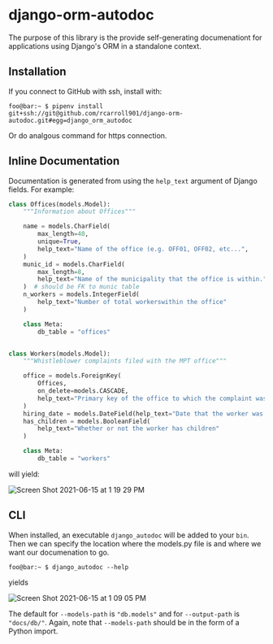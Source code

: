 # django-orm-autodoc

The purpose of this library is the provide self-generating documenationt for
applications using Django's ORM in a standalone context. 

## Installation

If you connect to GitHub with ssh, install with:
```console
foo@bar:~ $ pipenv install git+ssh://git@github.com/rcarroll901/django-orm-autodoc.git#egg=django_orm_autodoc
```

Or do analgous command for https connection.

## Inline Documentation

Documentation is generated from using the `help_text` argument of Django fields. For example:
```python
class Offices(models.Model):
    """Information about Offices"""

    name = models.CharField(
        max_length=40,
        unique=True,
        help_text="Name of the office (e.g. OFF01, OFF02, etc...",
    )
    munic_id = models.CharField(
        max_length=8,
        help_text="Name of the municipality that the office is within.",
    )  # should be FK to munic table
    n_workers = models.IntegerField(
        help_text="Number of total workerswithin the office"
    )

    class Meta:
        db_table = "offices"


class Workers(models.Model):
    """Whistleblower complaints filed with the MPT office"""

    office = models.ForeignKey(
        Offices,
        on_delete=models.CASCADE,
        help_text="Primary key of the office to which the complaint was filed.",
    )
    hiring_date = models.DateField(help_text="Date that the worker was hired")
    has_children = models.BooleanField(
        help_text="Whether or not the worker has children"
    )

    class Meta:
        db_table = "workers"
```
 will yield:

 ![Screen Shot 2021-06-15 at 1 19 29 PM](https://user-images.githubusercontent.com/47673958/122103580-666f4700-cddc-11eb-8508-c0c9bb624534.png)

## CLI

When installed, an executable `django_autodoc` will be added to your `bin`.
Then we can specify the location where the models.py file is and where we
want our documenation to go. 

```console
foo@bar:~ $ django_autodoc --help
```

yields

![Screen Shot 2021-06-15 at 1 09 05 PM](https://user-images.githubusercontent.com/47673958/122102336-f01e1500-cdda-11eb-8d85-089d7d95f25b.png)

The default for `--models-path` is `"db.models"` and for `--output-path` is `"docs/db/"`. Again, note that `--models-path` should be in the form of a Python import.